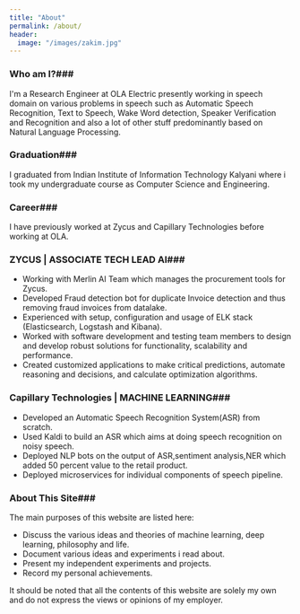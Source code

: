 ```yaml
---
title: "About"
permalink: /about/
header:
  image: "/images/zakim.jpg"
---
```


### Who am I?###

I'm a Research Engineer at OLA Electric presently working in speech domain on various problems in speech such as Automatic Speech Recognition, Text to Speech, Wake Word detection, Speaker Verification and Recognition and also a lot of other stuff predominantly based on Natural Language Processing.

### Graduation###

I graduated from Indian Institute of Information Technology Kalyani where i took my undergraduate course as Computer Science and Engineering. 

### Career###

I have previously worked at Zycus and Capillary Technologies before working at OLA.

### ZYCUS | ASSOCIATE TECH LEAD AI###

- Working with Merlin AI Team which manages the procurement tools for Zycus.
- Developed Fraud detection bot for duplicate Invoice detection and thus removing fraud invoices from datalake.
- Experienced with setup, configuration and usage of ELK stack (Elasticsearch, Logstash and Kibana).
- Worked with software development and testing team members to design and develop robust solutions for functionality, scalability and performance.
- Created customized applications to make critical predictions, automate reasoning and decisions, and calculate optimization algorithms.

### Capillary Technologies | MACHINE LEARNING###

- Developed an Automatic Speech Recognition System(ASR) from scratch.
- Used Kaldi to build an ASR which aims at doing speech recognition on noisy speech.
- Deployed NLP bots on the output of ASR,sentiment analysis,NER which added 50 percent value to
the retail product. 
- Deployed microservices for individual components of speech pipeline.

### About This Site###

The main purposes of this website are listed here:

- Discuss the various ideas and theories of machine learning, deep learning, philosophy and life.
- Document various ideas and experiments i read about.
- Present my independent experiments and projects.
- Record my personal achievements.

It should be noted that all the contents of this website are solely my own and do not express the views or opinions of my employer.

